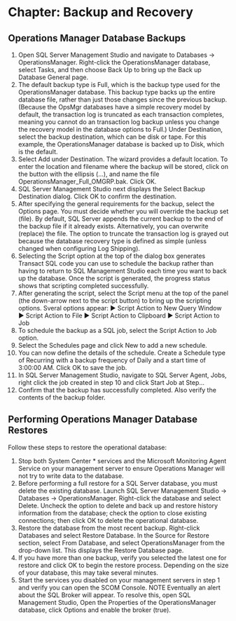 # Chapter: Backup and Recovery
## Operations Manager Database Backups
1. Open SQL Server Management Studio and navigate to Databases -> OperationsManager. Right-click the OperationsManager database, select Tasks, and then choose Back Up to bring up the Back up Database General page.
2. The default backup type is Full, which is the backup type used for the OperationsManager database. This backup type backs up the entire database file, rather than just those changes since the previous backup. (Because the OpsMgr databases have a simple recovery model by default, the transaction log is truncated as each transaction completes, meaning you cannot do an transaction log backup unless you change the recovery model in the database options to Full.)
Under Destination, select the backup destination, which can be disk or tape. For this example, the OperationsManager database is backed up to Disk, which is the default.
3. Select Add under Destination. The wizard provides a default location. To enter the location and filename where the backup will be stored, click on the button with the ellipsis (...), and name the file OperationsManager_Full_OMGRP.bak. Click OK.
4. SQL Server Management Studio next displays the Select Backup Destination dialog. Click OK to confirm the destination.
5. After specifying the general requirements for the backup, select the Options page. You must decide whether you will override the backup set (file). By default, SQL Server appends the current backup to the end of the backup file if it already exists. Alternatively, you can overwrite (replace) the file. The option to truncate the transaction log is grayed out because the database recovery type is defined as simple (unless changed when configuring Log Shipping).
6. Selecting the Script option at the top of the dialog box generates Transact SQL code you can use to schedule the backup rather than having to return to SQL Management Studio each time you want to back up the database. Once the script is generated, the progress status shows that scripting completed successfully.
7. After generating the script, select the Script menu at the top of the panel (the down-arrow next to the script button) to bring up the scripting options. Sveral options appear:
▶ Script Action to New Query Window
▶ Script Action to File
▶ Script Action to Clipboard
▶ Script Action to Job
8. To schedule the backup as a SQL job, select the Script Action to Job option.
9. Select the Schedules page and click New to add a new schedule.
10. You can now define the details of the schedule. Create a Schedule type of Recurring with a backup frequency of Daily and a start time of 3:00:00 AM. Click OK to save the job.
11. In SQL Server Management Studio, navigate to SQL Server Agent, Jobs, right click the job created in step 10 and click Start Job at Step…
12. Confirm that the backup has successfully completed. Also verify the contents of the backup folder.

## Performing Operations Manager Database Restores
Follow these steps to restore the operational database:
1. Stop both System Center * services and the Microsoft Monitoring Agent Service on your management server to ensure Operations Manager will not try to write data to the database. 
2. Before performing a full restore for a SQL Server database, you must delete the existing database. Launch SQL Server Management Studio -> Databases -> OperationsManager. Right-click the database and select Delete. Uncheck the option to delete and back up and restore history information from the database; check the option to close existing connections; then click OK to delete the operational database.
3. Restore the database from the most recent backup. Right-click Databases and select Restore Database. In the Source for Restore section, select From Database, and select OperationsManager from the drop-down list. This displays the Restore Database page.
4. If you have more than one backup, verify you selected the latest one for restore and click OK to begin the restore process. Depending on the size of your database, this may take several minutes.
5. Start the services you disabled on your management servers in step 1 and verify you can open the SCOM Console.
NOTE Eventually an alert about the SQL Broker will appear. To resolve this, open SQL Management Studio, Open the Properties of the OperationsManager database, click Options and enable the broker (true).
